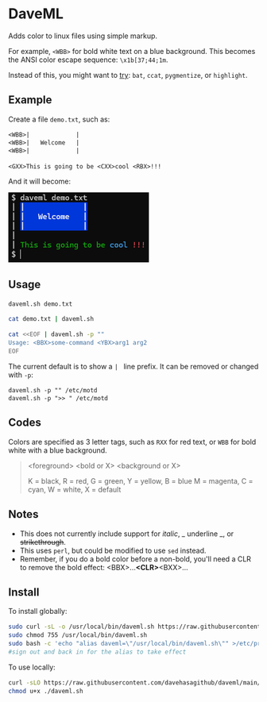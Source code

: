 # DaveML

Adds color to linux files using simple markup.

For example, `<WBB>` for bold white text on a blue background. This becomes
the ANSI color escape sequence: `\x1b[37;44;1m`.

Instead of this, you might want to
[try](https://stackoverflow.com/questions/7851134/syntax-highlighting-colorizing-cat):
`bat`, `ccat`, `pygmentize`, or `highlight`.

## Example

Create a file `demo.txt`, such as:

```text
<WBB>|             |
<WBB>|   Welcome   |
<WBB>|             |

<GXX>This is going to be <CXX>cool <RBX>!!!
```

And it will become:

<img alt="screenshot" src="./sample.png" />

## Usage

```bash
daveml.sh demo.txt
````
```bash
cat demo.txt | daveml.sh
```
```bash
cat <<EOF | daveml.sh -p ""
Usage: <BBX>some-command <YBX>arg1 arg2
EOF
```

The current default is to show a `| ` line prefix. It can be removed or changed with `-p`:

```
daveml.sh -p "" /etc/motd
daveml.sh -p ">> " /etc/motd
```

## Codes

Colors are specified as 3 letter tags, such as `RXX` for red text, or `WBB` for bold white with a blue background.

> &lt;foreground&gt; &lt;bold or X&gt; &lt;background or X&gt;
>
> K = black, R = red, G = green, Y = yellow, B = blue
> M = magenta, C = cyan, W = white, X = default

## Notes

- This does not currently include support for _italic_, _ underline _, or ~~strikethrough~~.
- This uses `perl`, but could be modified to use `sed` instead.
- Remember, if you do a bold color before a non-bold, you'll need a CLR to remove the bold effect: &lt;BBX&gt;...**&lt;CLR&gt;**&lt;BXX&gt;...

## Install

To install globally:
```bash
sudo curl -sL -o /usr/local/bin/daveml.sh https://raw.githubusercontent.com/davehasagithub/daveml/main/daveml.sh
sudo chmod 755 /usr/local/bin/daveml.sh
sudo bash -c 'echo "alias daveml=\"/usr/local/bin/daveml.sh\"" >/etc/profile.d/daveml-alias.sh'
#sign out and back in for the alias to take effect
```

To use locally:
```bash
curl -sLO https://raw.githubusercontent.com/davehasagithub/daveml/main/daveml.sh
chmod u+x ./daveml.sh
```
